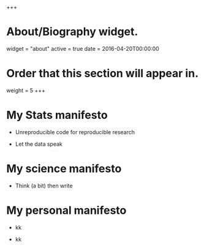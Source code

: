 +++
# About/Biography widget.
widget = "about"
active = true
date = 2016-04-20T00:00:00
# Order that this section will appear in.
weight = 5
+++

# My Stats manifesto

* Unreproducible code for reproducible research

* Let the data speak 

# My science manifesto

* Think (a bit) then write  

# My personal manifesto

* kk

* kk
